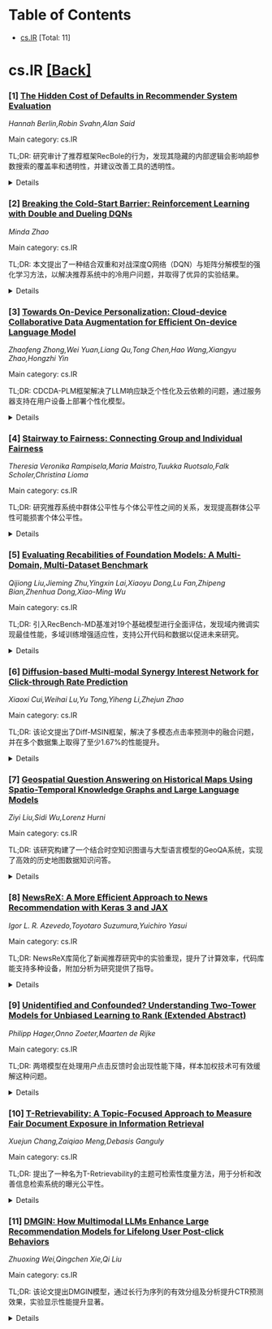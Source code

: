 <div id=toc></div>

# Table of Contents

- [cs.IR](#cs.IR) [Total: 11]


<div id='cs.IR'></div>

# cs.IR [[Back]](#toc)

### [1] [The Hidden Cost of Defaults in Recommender System Evaluation](https://arxiv.org/abs/2508.21180)
*Hannah Berlin,Robin Svahn,Alan Said*

Main category: cs.IR

TL;DR: 研究审计了推荐框架RecBole的行为，发现其隐藏的内部逻辑会影响超参数搜索的覆盖率和透明性，并建议改善工具的透明性。


<details>
  <summary>Details</summary>
Motivation: 超参数优化对于提高推荐系统的性能至关重要，但其实施往往被视为中立或次要问题。

Method: 使用六种模型和两个数据集，比较搜索策略并量化性能方差和搜索路径不稳定性。

Result: RecBole的内部默认设置，特别是未记录的提前停止策略，会导致随机搜索和贝叶斯优化过早终止，限制搜索覆盖率，并且用户无法察觉此问题。

Conclusion: 隐藏的框架逻辑可以引入与搜索策略之间差异相当的变异性，这强调了将框架视为实验设计中的活跃组件的重要性，并呼吁在推荐系统研究中使用更透明、可重复性意识的工具。

Abstract: Hyperparameter optimization is critical for improving the performance of
recommender systems, yet its implementation is often treated as a neutral or
secondary concern. In this work, we shift focus from model benchmarking to
auditing the behavior of RecBole, a widely used recommendation framework. We
show that RecBole's internal defaults, particularly an undocumented
early-stopping policy, can prematurely terminate Random Search and Bayesian
Optimization. This limits search coverage in ways that are not visible to
users. Using six models and two datasets, we compare search strategies and
quantify both performance variance and search path instability. Our findings
reveal that hidden framework logic can introduce variability comparable to the
differences between search strategies. These results highlight the importance
of treating frameworks as active components of experimental design and call for
more transparent, reproducibility-aware tooling in recommender systems
research. We provide actionable recommendations for researchers and developers
to mitigate hidden configuration behaviors and improve the transparency of
hyperparameter tuning workflows.

</details>


### [2] [Breaking the Cold-Start Barrier: Reinforcement Learning with Double and Dueling DQNs](https://arxiv.org/abs/2508.21259)
*Minda Zhao*

Main category: cs.IR

TL;DR: 本文提出了一种结合双重和对战深度Q网络（DQN）与矩阵分解模型的强化学习方法，以解决推荐系统中的冷用户问题，并取得了优异的实验结果。


<details>
  <summary>Details</summary>
Motivation: 解决推荐系统在处理冷用户时面临的准确性挑战，同时保护用户隐私。

Method: 我们使用强化学习中的双重和对战深度Q网络（DQN）结合矩阵分解模型来处理冷用户问题。

Result: 实验结果显示，与传统方法相比，我们的方法在大型电商数据集上表现更优，特别是对战DQN显著降低了冷用户的均方根误差（RMSE）。

Conclusion: 我们的强化学习方法有效解决了冷用户问题，并提升了推荐精度。

Abstract: Recommender systems struggle to provide accurate suggestions to new users
with limited interaction history, a challenge known as the cold-user problem.
This paper proposes a reinforcement learning approach using Double and Dueling
Deep Q-Networks (DQN) to dynamically learn user preferences from sparse
feedback, enhancing recommendation accuracy without relying on sensitive
demographic data. By integrating these advanced DQN variants with a matrix
factorization model, we achieve superior performance on a large e-commerce
dataset compared to traditional methods like popularity-based and active
learning strategies. Experimental results show that our method, particularly
Dueling DQN, reduces Root Mean Square Error (RMSE) for cold users, offering an
effective solution for privacy-constrained environments.

</details>


### [3] [Towards On-Device Personalization: Cloud-device Collaborative Data Augmentation for Efficient On-device Language Model](https://arxiv.org/abs/2508.21313)
*Zhaofeng Zhong,Wei Yuan,Liang Qu,Tong Chen,Hao Wang,Xiangyu Zhao,Hongzhi Yin*

Main category: cs.IR

TL;DR: CDCDA-PLM框架解决了LLM响应缺乏个性化及云依赖的问题，通过服务器支持在用户设备上部署个性化模型。


<details>
  <summary>Details</summary>
Motivation: 现有大规模语言模型存在响应缺乏个性化和高度依赖云基础设施的问题，限制了其广泛应用。

Method: 提出CDCDA-PLM框架，通过参数高效微调及服务器端LLM的支持，在用户设备上部署个性化的语言模型。

Result: 在六项广泛使用的个性化基准任务中，实验结果证明了CDCDA-PLM的有效性。

Conclusion: CDCDA-PLM框架能够在不依赖云基础设施的情况下，实现个性化语言处理和高响应速度。

Abstract: With the advancement of large language models (LLMs), significant progress
has been achieved in various Natural Language Processing (NLP) tasks. However,
existing LLMs still face two major challenges that hinder their broader
adoption: (1) their responses tend to be generic and lack personalization
tailored to individual users, and (2) they rely heavily on cloud infrastructure
due to intensive computational requirements, leading to stable network
dependency and response delay. Recent research has predominantly focused on
either developing cloud-based personalized LLMs or exploring the on-device
deployment of general-purpose LLMs. However, few studies have addressed both
limitations simultaneously by investigating personalized on-device language
models. To bridge this gap, we propose CDCDA-PLM, a framework for deploying
personalized on-device language models on user devices with support from a
powerful cloud-based LLM. Specifically, CDCDA-PLM leverages the server-side
LLM's strong generalization capabilities to augment users' limited personal
data, mitigating the issue of data scarcity. Using both real and synthetic
data, A personalized on-device language models (LMs) is fine-tuned via
parameter-efficient fine-tuning (PEFT) modules and deployed on users' local
devices, enabling them to process queries without depending on cloud-based
LLMs. This approach eliminates reliance on network stability and ensures high
response speeds. Experimental results across six tasks in a widely used
personalization benchmark demonstrate the effectiveness of CDCDA-PLM.

</details>


### [4] [Stairway to Fairness: Connecting Group and Individual Fairness](https://arxiv.org/abs/2508.21334)
*Theresia Veronika Rampisela,Maria Maistro,Tuukka Ruotsalo,Falk Scholer,Christina Lioma*

Main category: cs.IR

TL;DR: 研究推荐系统中群体公平性与个体公平性之间的关系，发现提高群体公平性可能损害个体公平性。


<details>
  <summary>Details</summary>
Motivation: 明确群体公平性与个体公平性之间的关系，并寻找提升推荐系统公平性的方法。

Method: 通过比较可用于两种公平类型的评估标准，研究群体公平性和个体公平性之间的关系。

Result: 在三个数据集上的8次实验表明，对于群体高度公平的推荐可能对个体极不公平。

Conclusion: 在推荐系统中，提高群体公平性可能会导致个体公平性受到影响。

Abstract: Fairness in recommender systems (RSs) is commonly categorised into group
fairness and individual fairness. However, there is no established scientific
understanding of the relationship between the two fairness types, as prior work
on both types has used different evaluation measures or evaluation objectives
for each fairness type, thereby not allowing for a proper comparison of the
two. As a result, it is currently not known how increasing one type of fairness
may affect the other. To fill this gap, we study the relationship of group and
individual fairness through a comprehensive comparison of evaluation measures
that can be used for both fairness types. Our experiments with 8 runs across 3
datasets show that recommendations that are highly fair for groups can be very
unfair for individuals. Our finding is novel and useful for RS practitioners
aiming to improve the fairness of their systems. Our code is available at:
https://github.com/theresiavr/stairway-to-fairness.

</details>


### [5] [Evaluating Recabilities of Foundation Models: A Multi-Domain, Multi-Dataset Benchmark](https://arxiv.org/abs/2508.21354)
*Qijiong Liu,Jieming Zhu,Yingxin Lai,Xiaoyu Dong,Lu Fan,Zhipeng Bian,Zhenhua Dong,Xiao-Ming Wu*

Main category: cs.IR

TL;DR: 引入RecBench-MD基准对19个基础模型进行全面评估，发现域内微调实现最佳性能，多域训练增强适应性，支持公开代码和数据以促进未来研究。


<details>
  <summary>Details</summary>
Motivation: 促进推荐基础模型的发展需要对现有基础模型的推荐能力进行全面评估。

Method: 引入了RecBench-MD，一个全面的基准，来评估基础模型的推荐能力，从零资源、多数据集和多领域的角度进行评测。

Result: 对19个基础模型在跨越电子商务、娱乐和社交媒体等10个不同领域的15个数据集上的广泛评估揭示了这些模型在推荐任务中的关键特征。

Conclusion: 在多个数据集和领域进行的基准测试表明，域内微调可以实现最佳性能，跨数据集迁移学习为新的推荐场景提供有效的实践支持，多域训练显著增强了基础模型的适应性。

Abstract: Comprehensive evaluation of the recommendation capabilities of existing
foundation models across diverse datasets and domains is essential for
advancing the development of recommendation foundation models. In this study,
we introduce RecBench-MD, a novel and comprehensive benchmark designed to
assess the recommendation abilities of foundation models from a zero-resource,
multi-dataset, and multi-domain perspective. Through extensive evaluations of
19 foundation models across 15 datasets spanning 10 diverse domains --
including e-commerce, entertainment, and social media -- we identify key
characteristics of these models in recommendation tasks. Our findings suggest
that in-domain fine-tuning achieves optimal performance, while cross-dataset
transfer learning provides effective practical support for new recommendation
scenarios. Additionally, we observe that multi-domain training significantly
enhances the adaptability of foundation models. All code and data have been
publicly released to facilitate future research.

</details>


### [6] [Diffusion-based Multi-modal Synergy Interest Network for Click-through Rate Prediction](https://arxiv.org/abs/2508.21460)
*Xiaoxi Cui,Weihai Lu,Yu Tong,Yiheng Li,Zhejun Zhao*

Main category: cs.IR

TL;DR: 该论文提出了Diff-MSIN框架，解决了多模态点击率预测中的融合问题，并在多个数据集上取得了至少1.67%的性能提升。


<details>
  <summary>Details</summary>
Motivation: 现有点击率预测方法主要基于ID模式，难以全面模型用户的多模态偏好。因此引入多模态CTR预测以更好地刻画用户兴趣成为必要。

Method: 提出Diff-MSIN框架，其中包括多模态特征增强模块(MFE)、协同关系捕获模块(SRC)和特征动态自适应融合模块(FDAF)。这些模块共同作用来提取不同模态之间的协同、共同和特殊信息，并通过知识解耦方法来鼓励不同特征的独特性。

Result: 通过在Rec-Tmall和三个Amazon数据集上进行广泛实验，证明Diff-MSIN框架在多模态推荐系统中具有大幅提升性能的潜力。

Conclusion: Diff-MSIN框架通过引入三个创新模块，有效提高了点击率预测的多模态推荐模型的性能。实验结果表明，该方法相比基准模型有至少1.67%的显著提升。

Abstract: In click-through rate prediction, click-through rate prediction is used to
model users' interests. However, most of the existing CTR prediction methods
are mainly based on the ID modality. As a result, they are unable to
comprehensively model users' multi-modal preferences. Therefore, it is
necessary to introduce multi-modal CTR prediction. Although it seems appealing
to directly apply the existing multi-modal fusion methods to click-through rate
prediction models, these methods (1) fail to effectively disentangle
commonalities and specificities across different modalities; (2) fail to
consider the synergistic effects between modalities and model the complex
interactions between modalities.
  To address the above issues, this paper proposes the Diffusion-based
Multi-modal Synergy Interest Network (Diff-MSIN) framework for click-through
prediction. This framework introduces three innovative modules: the Multi-modal
Feature Enhancement (MFE) Module Synergistic Relationship Capture (SRC) Module,
and the Feature Dynamic Adaptive Fusion (FDAF) Module. The MFE Module and SRC
Module extract synergistic, common, and special information among different
modalities. They effectively enhances the representation of the modalities,
improving the overall quality of the fusion. To encourage distinctiveness among
different features, we design a Knowledge Decoupling method. Additionally, the
FDAF Module focuses on capturing user preferences and reducing fusion noise. To
validate the effectiveness of the Diff-MSIN framework, we conducted extensive
experiments using the Rec-Tmall and three Amazon datasets. The results
demonstrate that our approach yields a significant improvement of at least
1.67% compared to the baseline, highlighting its potential for enhancing
multi-modal recommendation systems. Our code is available at the following
link: https://github.com/Cxx-0/Diff-MSIN.

</details>


### [7] [Geospatial Question Answering on Historical Maps Using Spatio-Temporal Knowledge Graphs and Large Language Models](https://arxiv.org/abs/2508.21491)
*Ziyi Liu,Sidi Wu,Lorenz Hurni*

Main category: cs.IR

TL;DR: 该研究构建了一个结合时空知识图谱与大型语言模型的GeoQA系统，实现了高效的历史地图数据知识问答。


<details>
  <summary>Details</summary>
Motivation: 为了充分利用从数字历史地图中提取的向量化特征，需要一种能够高效访问和利用这些信息的方法。

Method: 构建了一个时空知识图谱（KG）并结合大型语言模型（LLMs），以支持基于历史地图数据的问答系统GeoQA。

Result: 系统能够以高交付率和高语义准确性生成答案，并开发了支持交互式查询和可视化的Web应用。

Conclusion: 提出的GeoQA系统通过结合历史地图数据构建的时空知识图谱与大型语言模型，实现了高效的知识问答，并通过一定的评估得到验证。

Abstract: Recent advances have enabled the extraction of vectorized features from
digital historical maps. To fully leverage this information, however, the
extracted features must be organized in a structured and meaningful way that
supports efficient access and use. One promising approach is question answering
(QA), which allows users -- especially those unfamiliar with database query
languages -- to retrieve knowledge in a natural and intuitive manner. In this
project, we developed a GeoQA system by integrating a spatio-temporal knowledge
graph (KG) constructed from historical map data with large language models
(LLMs). Specifically, we have defined the ontology to guide the construction of
the spatio-temporal KG and investigated workflows of two different types of
GeoQA: factual and descriptive. Additional data sources, such as historical map
images and internet search results, are incorporated into our framework to
provide extra context for descriptive GeoQA. Evaluation results demonstrate
that the system can generate answers with a high delivery rate and a high
semantic accuracy. To make the framework accessible, we further developed a web
application that supports interactive querying and visualization.

</details>


### [8] [NewsReX: A More Efficient Approach to News Recommendation with Keras 3 and JAX](https://arxiv.org/abs/2508.21572)
*Igor L. R. Azevedo,Toyotaro Suzumura,Yuichiro Yasui*

Main category: cs.IR

TL;DR: NewsReX库简化了新闻推荐研究中的实验重现，提升了计算效率，代码库能支持多种设备，附加分析为研究提供了指导。


<details>
  <summary>Details</summary>
Motivation: 针对新闻推荐研究中不同代码库、配置多样性，以及资源密集型模型导致实验重现困难的问题，提出了改进方案。

Method: 新闻推荐领域内，作者设计并实现了一个开源库NewsReX，基于Keras 3和JAX，从而提高了计算效率。经过实验验证，新库改进了速度和普适性，并支持自定义数据集训练。

Result: 利用NewsReX库，通过实验验证其相较于现有实现具有更高效的计算性能，且兼容包括低性能GPU在内的多种硬件设备。

Conclusion: NewsReX大幅简化了新闻推荐研究中的实验重现工作，并提供了可靠的运行效率，其附加的训练参数分析中提供了有价值的指导和参考。

Abstract: Reproducing and comparing results in news recommendation research has become
increasingly difficult. This is due to a fragmented ecosystem of diverse
codebases, varied configurations, and mainly due to resource-intensive models.
We introduce NewsReX, an open-source library designed to streamline this
process. Our key contribution is a modern implementation built on Keras 3 and
JAX, which provides an increase in computational efficiency. Experiments show
that NewsReX is faster than current implementations. To support broader
research, we provide a straightforward guide and scripts for training models on
custom datasets. We validated this functionality using a proprietary Japanese
news dataset from Nikkei News, a leading Japanese media corporation renowned
for its comprehensive coverage of business, economic, and financial news.
NewsReX makes reproducing complex experiments faster and more accessible to a
wider range of hardware making sure the speed up it also achieved for less
powerful GPUs, like an 8GB RTX 3060 Ti. Beyond the library, this paper offers
an analysis of key training parameters often overlooked in the literature,
including the effect of different negative sampling strategies, the varying
number of epochs, the impact of random batching, and more. This supplementary
analysis serves as a valuable reference for future research, aiming to reduce
redundant computation when comparing baselines and guide best practices. Code
available at https://github.com/igor17400/NewsReX.

</details>


### [9] [Unidentified and Confounded? Understanding Two-Tower Models for Unbiased Learning to Rank (Extended Abstract)](https://arxiv.org/abs/2508.21698)
*Philipp Hager,Onno Zoeter,Maarten de Rijke*

Main category: cs.IR

TL;DR: 两塔模型在处理用户点击反馈时会出现性能下降，样本加权技术可有效缓解这种问题。


<details>
  <summary>Details</summary>
Motivation: 两塔模型在处理用户点击反馈时会出现性能下降的问题，探究其原因并解决这一问题。

Method: 样本加权技术用于优化训练过程中的偏差问题。

Result: 理论分析表明，为恢复模型参数，需要文档在位置上的交换或特征分布的重叠。提出的样本加权技术可以有效缓解记录策略引入的偏差影响。

Conclusion: 通过样本加权技术可以缓解模型识别问题和记录策略引入的偏差。

Abstract: Additive two-tower models are popular learning-to-rank methods for handling
biased user feedback in industry settings. Recent studies, however, report a
concerning phenomenon: training two-tower models on clicks collected by
well-performing production systems leads to decreased ranking performance. This
paper investigates two recent explanations for this observation: confounding
effects from logging policies and model identifiability issues. We
theoretically analyze the identifiability conditions of two-tower models,
showing that either document swaps across positions or overlapping feature
distributions are required to recover model parameters from clicks. We also
investigate the effect of logging policies on two-tower models, finding that
they introduce no bias when models perfectly capture user behavior. However,
logging policies can amplify biases when models imperfectly capture user
behavior, particularly when prediction errors correlate with document placement
across positions. We propose a sample weighting technique to mitigate these
effects and provide actionable insights for researchers and practitioners using
two-tower models.

</details>


### [10] [T-Retrievability: A Topic-Focused Approach to Measure Fair Document Exposure in Information Retrieval](https://arxiv.org/abs/2508.21704)
*Xuejun Chang,Zaiqiao Meng,Debasis Ganguly*

Main category: cs.IR

TL;DR: 提出了一种名为T-Retrievability的主题可检索性度量方法，用于分析和改善信息检索系统的曝光公平性。


<details>
  <summary>Details</summary>
Motivation: 目前可检索性分数已被用于量化集合曝光的公平性，但不均匀分布的可检索性分数可能并不准确地反映曝光偏差，可能指示主题相关性的变化。

Method: 提出了一种称为T-Retrievability（主题可检索性）的解决方案，该方法首先计算多个主题相关文档组的可检索性分数，然后汇总这些局部化值以获得集合级统计数据。

Result: 我们的分析使用提出的T-Retrievability度量揭示了各种神经排名模型的曝光特性。

Conclusion: 提出的T-Retrievability度量可以提供对多个神经排名模型的曝光特性的新见解，这种局部化的度量提供了对曝光公平性更为细致的理解，提供了一种评估信息检索系统中文档可访问性更可靠的方法。

Abstract: Retrievability of a document is a collection-based statistic that measures
its expected (reciprocal) rank of being retrieved within a specific rank
cut-off. A collection with uniformly distributed retrievability scores across
documents is an indicator of fair document exposure. While retrievability
scores have been used to quantify the fairness of exposure for a collection, in
our work, we use the distribution of retrievability scores to measure the
exposure bias of retrieval models. We hypothesise that an uneven distribution
of retrievability scores across the entire collection may not accurately
reflect exposure bias but rather indicate variations in topical relevance. As a
solution, we propose a topic-focused localised retrievability measure, which we
call \textit{T-Retrievability} (topic-retrievability), which first computes
retrievability scores over multiple groups of topically-related documents, and
then aggregates these localised values to obtain the collection-level
statistics. Our analysis using this proposed T-Retrievability measure uncovers
new insights into the exposure characteristics of various neural ranking
models. The findings suggest that this localised measure provides a more
nuanced understanding of exposure fairness, offering a more reliable approach
for assessing document accessibility in IR systems.

</details>


### [11] [DMGIN: How Multimodal LLMs Enhance Large Recommendation Models for Lifelong User Post-click Behaviors](https://arxiv.org/abs/2508.21801)
*Zhuoxing Wei,Qingchen Xie,Qi Liu*

Main category: cs.IR

TL;DR: 该论文提出DMGIN模型，通过长行为序列的有效分组及分析提升CTR预测效果，实验显示性能提升显著。


<details>
  <summary>Details</summary>
Motivation: 长行为序列导致高计算开销，以及多模态嵌入与大推荐模型整合困难的问题。

Method: 提出了DMGIN模型，通过分组方式处理用户点击后行为序列，使用多模态LLM进行组内和组间变换以捕捉行为特征和动态变化。

Result: 工业和公共数据集的实验显示DMGIN提升了CTR 4.7%和RPM 2.3%。

Conclusion: 引入了DMGIN模型，通过对用户的点击后行为序列进行分组、使用多模态LLM进行更高效的序列重组及行为分析，并获得了显著的CTR和RPM提升。

Abstract: Modeling user interest based on lifelong user behavior sequences is crucial
for enhancing Click-Through Rate (CTR) prediction. However, long post-click
behavior sequences themselves pose severe performance issues: the sheer volume
of data leads to high computational costs and inefficiencies in model training
and inference. Traditional methods address this by introducing two-stage
approaches, but this compromises model effectiveness due to incomplete
utilization of the full sequence context. More importantly, integrating
multimodal embeddings into existing large recommendation models (LRM) presents
significant challenges: These embeddings often exacerbate computational burdens
and mismatch with LRM architectures. To address these issues and enhance the
model's efficiency and accuracy, we introduce Deep Multimodal Group Interest
Network (DMGIN). Given the observation that user post-click behavior sequences
contain a large number of repeated items with varying behaviors and timestamps,
DMGIN employs Multimodal LLMs(MLLM) for grouping to reorganize complete
lifelong post-click behavior sequences more effectively, with almost no
additional computational overhead, as opposed to directly introducing
multimodal embeddings. To mitigate the potential information loss from
grouping, we have implemented two key strategies. First, we analyze behaviors
within each group using both interest statistics and intra-group transformers
to capture group traits. Second, apply inter-group transformers to temporally
ordered groups to capture the evolution of user group interests. Our extensive
experiments on both industrial and public datasets confirm the effectiveness
and efficiency of DMGIN. The A/B test in our LBS advertising system shows that
DMGIN improves CTR by 4.7% and Revenue per Mile by 2.3%.

</details>
